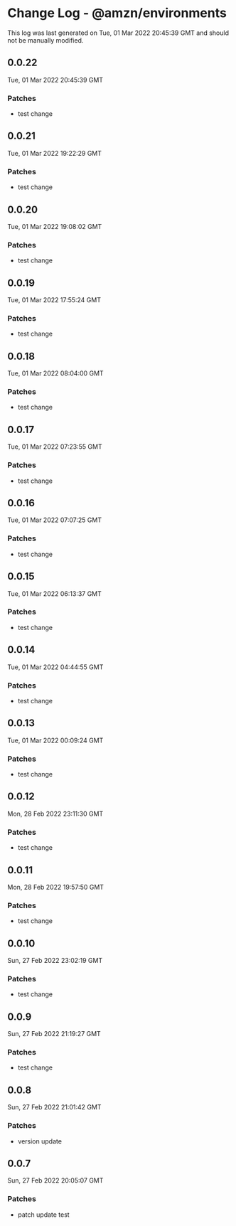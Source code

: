 # Change Log - @amzn/environments
This log was last generated on Tue, 01 Mar 2022 20:45:39 GMT and should not be manually modified.

## 0.0.22
Tue, 01 Mar 2022 20:45:39 GMT

### Patches

- test change

## 0.0.21
Tue, 01 Mar 2022 19:22:29 GMT

### Patches

- test change

## 0.0.20
Tue, 01 Mar 2022 19:08:02 GMT

### Patches

- test change

## 0.0.19
Tue, 01 Mar 2022 17:55:24 GMT

### Patches

- test change

## 0.0.18
Tue, 01 Mar 2022 08:04:00 GMT

### Patches

- test change

## 0.0.17
Tue, 01 Mar 2022 07:23:55 GMT

### Patches

- test change

## 0.0.16
Tue, 01 Mar 2022 07:07:25 GMT

### Patches

- test change

## 0.0.15
Tue, 01 Mar 2022 06:13:37 GMT

### Patches

- test change

## 0.0.14
Tue, 01 Mar 2022 04:44:55 GMT

### Patches

- test change

## 0.0.13
Tue, 01 Mar 2022 00:09:24 GMT

### Patches

- test change

## 0.0.12
Mon, 28 Feb 2022 23:11:30 GMT

### Patches

- test change

## 0.0.11
Mon, 28 Feb 2022 19:57:50 GMT

### Patches

- test change

## 0.0.10
Sun, 27 Feb 2022 23:02:19 GMT

### Patches

- test change

## 0.0.9
Sun, 27 Feb 2022 21:19:27 GMT

### Patches

- test change

## 0.0.8
Sun, 27 Feb 2022 21:01:42 GMT

### Patches

- version update

## 0.0.7
Sun, 27 Feb 2022 20:05:07 GMT

### Patches

- patch update test

